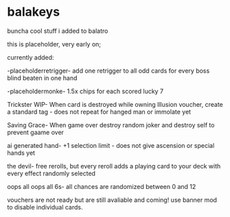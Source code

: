 # balakeys
buncha cool stuff i added to balatro

this is placeholder, very early on;

currently added:

-placeholderretrigger- add one retrigger to all odd cards for every boss blind beaten in one hand

-placeholdermonke- 1.5x chips for each scored lucky 7

Trickster WIP- When card is destroyed while owning Illusion voucher, create a standard tag - does not repeat for hanged man or immolate yet

Saving Grace- When game over destroy random joker and destroy self to prevent gaame over

ai generated hand- +1 selection limit - does not give ascension or special hands yet

the devil- free rerolls, but every reroll adds a playing card to your deck with every effect randomly selected

oops all oops all 6s- all chances are randomized between 0 and 12

vouchers are not ready but are still avaliable and coming! use banner mod to disable individual cards.